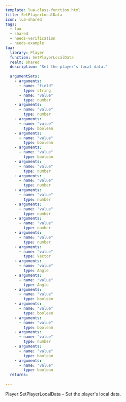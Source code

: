 ```yaml
---
template: lua-class-function.html
title: SetPlayerLocalData
icon: lua-shared
tags:
  - lua
  - shared
  - needs-verification
  - needs-example
lua:
  library: Player
  function: SetPlayerLocalData
  realm: shared
  description: "Set the player's local data."
  
  argumentSets:
    - arguments:
      - name: "field"
        type: string
      - name: "value"
        type: number
    - arguments:
      - name: "value"
        type: number
    - arguments:
      - name: "value"
        type: boolean
    - arguments:
      - name: "value"
        type: boolean
    - arguments:
      - name: "value"
        type: boolean
    - arguments:
      - name: "value"
        type: number
    - arguments:
      - name: "value"
        type: number
    - arguments:
      - name: "value"
        type: number
    - arguments:
      - name: "value"
        type: number
    - arguments:
      - name: "value"
        type: number
    - arguments:
      - name: "value"
        type: number
    - arguments:
      - name: "value"
        type: Vector
    - arguments:
      - name: "value"
        type: Angle
    - arguments:
      - name: "value"
        type: Angle
    - arguments:
      - name: "value"
        type: boolean
    - arguments:
      - name: "value"
        type: boolean
    - arguments:
      - name: "value"
        type: boolean
    - arguments:
      - name: "value"
        type: number
    - arguments:
      - name: "value"
        type: boolean
    - arguments:
      - name: "value"
        type: boolean
  returns:
    
---
```


<div class="lua__search__keywords">
Player:SetPlayerLocalData &#x2013; Set the player's local data.
</div>
